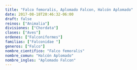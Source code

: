 ```yaml
---
title: "Falco femoralis, Aplomado Falcon, Halcón Aplomado"
date: 2017-08-18T20:46:32-06:00
draft: false
reinos: ["Animalia"]
divisiones: ["Chordata"]
clases: ["Aves"]
ordenes: ["Falconiformes"]
familias: ["Falconidae "]
generos: ["Falco"]
nombre_cientifico: "Falco femoralis"
nombre_comun: "Halcón Aplomado"
nombre_ingles: "Aplomado Falcon"
---
```

